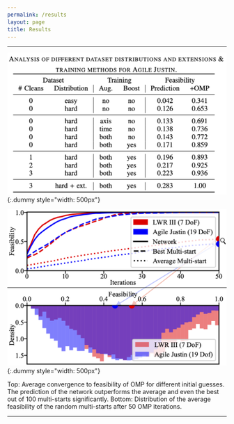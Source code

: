 ```yaml
---
permalink: /results
layout: page
title: Results
---
```


---

![table for methods](../assets/imgs/results/table-methods.png){:.dummy style="width: 500px"}

![top: feasibility over iterations | bottom: feasibility distribution](../assets/imgs/results/results_iterations.png){:.dummy style="width: 500px"}

Top: Average convergence to feasibility of OMP for different initial guesses. 
The prediction of the network outperforms the average and even the best out of 100 multi-starts significantly.
Bottom: Distribution of the average feasibility of the random multi-starts after 50 OMP iterations.

---
